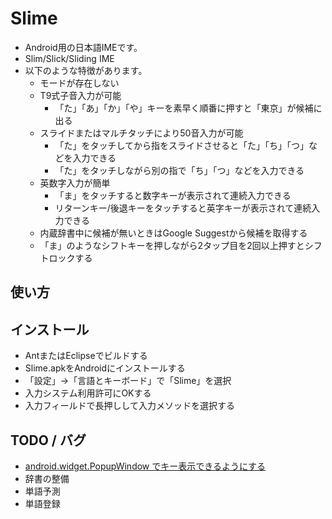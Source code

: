 # Slime

* Android用の日本語IMEです。
* Slim/Slick/Sliding IME
* 以下のような特徴があります。
  * モードが存在しない
  * T9式子音入力が可能
    * 「た」「あ」「か」「や」キーを素早く順番に押すと「東京」が候補に出る
  * スライドまたはマルチタッチにより50音入力が可能
    * 「た」をタッチしてから指をスライドさせると「た」「ち」「つ」などを入力できる
    * 「た」をタッチしながら別の指で「ち」「つ」などを入力できる
  * 英数字入力が簡単
    * 「ま」をタッチすると数字キーが表示されて連続入力できる
    * リターンキー/後退キーをタッチすると英字キーが表示されて連続入力できる
  * 内蔵辞書中に候補が無いときはGoogle Suggestから候補を取得する
  * 「ま」のようなシフトキーを押しながら2タップ目を2回以上押すとシフトロックする

## 使い方

## インストール

* AntまたはEclipseでビルドする
* Slime.apkをAndroidにインストールする
* 「設定」→「言語とキーボード」で「Slime」を選択
* 入力システム利用許可にOKする
* 入力フィールドで長押しして入力メソッドを選択する

## TODO / バグ

* [android.widget.PopupWindow でキー表示できるようにする](http://www.adamrocker.com/blog/256/simeji-for-android-flick-input.html)
* 辞書の整備
* 単語予測
* 単語登録

<!--
コメント
-->
